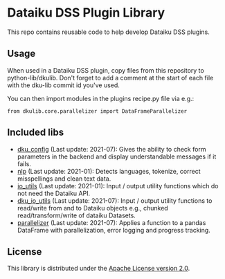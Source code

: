 # Dataiku DSS Plugin Library

This repo contains reusable code to help develop Dataiku DSS plugins. 

## Usage

When used in a Dataiku DSS plugin, copy files from this repository to python-lib/dkulib. 
Don't forget to add a comment at the start of each file with the dku-lib commit id you've used. 

You can then import modules in the plugins recipe.py file via e.g.:

`from dkulib.core.parallelizer import DataFrameParallelizer`

## Included libs

- [dku_config](core/dku_config) (Last update: 2021-07): Gives the ability to check form parameters in the backend and display understandable messages if it
 fails.
- [nlp](core/nlp) (Last update: 2021-01): Detects languages, tokenize, correct misspellings and clean text data.
- [io_utils](core/io_utils) (Last update: 2021-01): Input / output utility functions which do not need the Dataiku API.
- [dku_io_utils](core/dku_io_utils) (Last update: 2021-07): Input / output utility functions to read/write from and to Dataiku objects e.g., chunked read/transform/write of dataiku Datasets.
- [parallelizer](core/parallelizer) (Last update: 2021-07): Applies a function to a pandas DataFrame with parallelization, error logging and progress tracking.

## License

This library is distributed under the [Apache License version 2.0](LICENSE).
